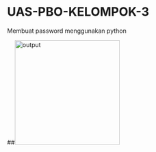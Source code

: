 # UAS-PBO-KELOMPOK-3
Membuat password menggunakan python

##<img width="245" alt="output" src="https://github.com/KeysaMaqfirah/UAS---PBO--KELOMPOK---3/assets/129745155/f895e502-5253-4692-a144-e5096e1e9489">
